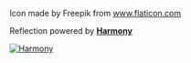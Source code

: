 Icon made by Freepik from www.flaticon.com 

Reflection powered by **[Harmony](https://github.com/pardeike/Harmony/wiki)**

[![Harmony](https://camo.githubusercontent.com/074bf079275fa90809f51b74e9dd0deccc70328f/68747470733a2f2f7332342e706f7374696d672e6f72672f3538626c31727a33392f6c6f676f2e706e67)](https://github.com/pardeike/Harmony/wiki)
